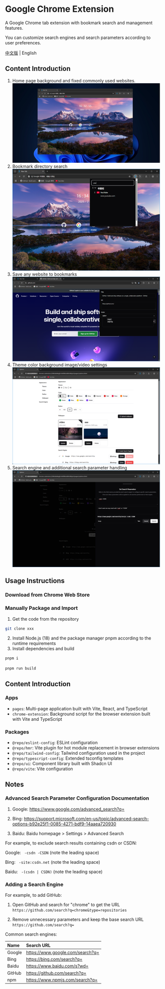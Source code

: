 # Google Chrome Extension

A Google Chrome tab extension with bookmark search and management features.

You can customize search engines and search parameters according to user preferences.

[中文版](./README.md) | English

## Content Introduction

1. Home page background and fixed commonly used websites.
   ![Home](./docs/home.png "Home")
2. Bookmark directory search
   ![Bookmark](./docs/bookmark.png "Bookmark")
3. Save any website to bookmarks
   ![Save Bookmark](./docs/save%20bookmark.png "Save Bookmark")
4. Theme color background image/video settings
   ![Appearance Settings](./docs/appearance.png "Appearance Settings")
5. Search engine and additional search parameter handling
   ![Search Parameters](./docs/search%20engine.png "Search Parameters")

## Usage Instructions

### Download from Chrome Web Store

### Manually Package and Import

1. Get the code from the repository

```bash
git clone xxx
```

2. Install Node.js (18) and the package manager pnpm according to the runtime requirements
3. Install dependencies and build

```bash
pnpm i

pnpm run build
```

## Content Introduction

### Apps

- `pages`: Multi-page application built with Vite, React, and TypeScript
- `chrome-extension`: Background script for the browser extension built with Vite and TypeScript

### Packages

- `@repo/eslint-config`: ESLint configuration
- `@repo/hmr`: Vite plugin for hot module replacement in browser extensions
- `@repo/tailwind-config`: Tailwind configuration used in the project
- `@repo/typescript-config`: Extended tsconfig templates
- `@repo/ui`: Component library built with Shadcn UI
- `@repo/vite`: Vite configuration

## Notes

### Advanced Search Parameter Configuration Documentation

1. Google: https://www.google.com/advanced_search?q=

2. Bing: https://support.microsoft.com/en-us/topic/advanced-search-options-b92e25f1-0085-4271-bdf9-14aaea720930

3. Baidu: Baidu homepage > Settings > Advanced Search

For example, to exclude search results containing csdn or CSDN:

Google: ` -csdn -CSDN` (note the leading space)

Bing: ` -site:csdn.net` (note the leading space)

Baidu: ` -(csdn | CSDN)` (note the leading space)

### Adding a Search Engine

For example, to add GitHub:

1. Open GitHub and search for "chrome" to get the URL
   `https://github.com/search?q=chrome&type=repositories`

2. Remove unnecessary parameters and keep the base search URL
   `https://github.com/search?q=`

Common search engines:

| Name   | Search URL                       |
| :----- | :------------------------------- |
| Google | https://www.google.com/search?q= |
| Bing   | https://bing.com/search?q=       |
| Baidu  | https://www.baidu.com/s?wd=      |
| GitHub | https://github.com/search?q=     |
| npm    | https://www.npmjs.com/search?q=  |
